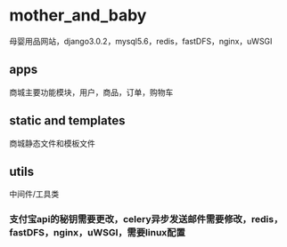 # mother_and_baby
母婴用品网站，django3.0.2，mysql5.6，redis，fastDFS，nginx，uWSGI
## apps
商城主要功能模块，用户，商品，订单，购物车
## static and templates
商城静态文件和模板文件
## utils
中间件/工具类
### 支付宝api的秘钥需要更改，celery异步发送邮件需要修改，redis，fastDFS，nginx，uWSGI，需要linux配置

